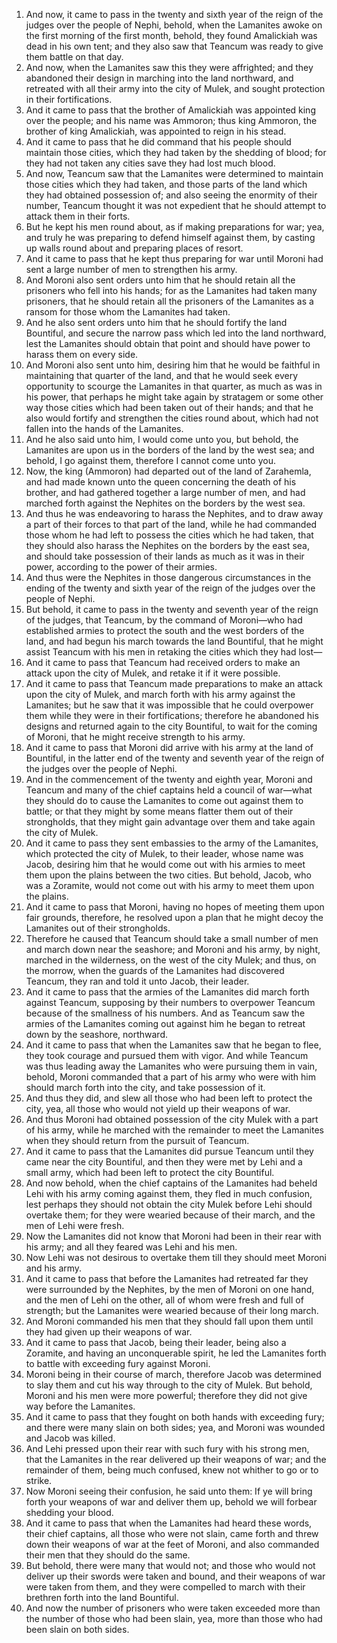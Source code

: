 1. And now, it came to pass in the twenty and sixth year of the reign of the judges over the people of Nephi, behold, when the Lamanites awoke on the first morning of the first month, behold, they found Amalickiah was dead in his own tent; and they also saw that Teancum was ready to give them battle on that day.
2. And now, when the Lamanites saw this they were affrighted; and they abandoned their design in marching into the land northward, and retreated with all their army into the city of Mulek, and sought protection in their fortifications.
3. And it came to pass that the brother of Amalickiah was appointed king over the people; and his name was Ammoron; thus king Ammoron, the brother of king Amalickiah, was appointed to reign in his stead.
4. And it came to pass that he did command that his people should maintain those cities, which they had taken by the shedding of blood; for they had not taken any cities save they had lost much blood.
5. And now, Teancum saw that the Lamanites were determined to maintain those cities which they had taken, and those parts of the land which they had obtained possession of; and also seeing the enormity of their number, Teancum thought it was not expedient that he should attempt to attack them in their forts.
6. But he kept his men round about, as if making preparations for war; yea, and truly he was preparing to defend himself against them, by casting up walls round about and preparing places of resort.
7. And it came to pass that he kept thus preparing for war until Moroni had sent a large number of men to strengthen his army.
8. And Moroni also sent orders unto him that he should retain all the prisoners who fell into his hands; for as the Lamanites had taken many prisoners, that he should retain all the prisoners of the Lamanites as a ransom for those whom the Lamanites had taken.
9. And he also sent orders unto him that he should fortify the land Bountiful, and secure the narrow pass which led into the land northward, lest the Lamanites should obtain that point and should have power to harass them on every side.
10. And Moroni also sent unto him, desiring him that he would be faithful in maintaining that quarter of the land, and that he would seek every opportunity to scourge the Lamanites in that quarter, as much as was in his power, that perhaps he might take again by stratagem or some other way those cities which had been taken out of their hands; and that he also would fortify and strengthen the cities round about, which had not fallen into the hands of the Lamanites.
11. And he also said unto him, I would come unto you, but behold, the Lamanites are upon us in the borders of the land by the west sea; and behold, I go against them, therefore I cannot come unto you.
12. Now, the king (Ammoron) had departed out of the land of Zarahemla, and had made known unto the queen concerning the death of his brother, and had gathered together a large number of men, and had marched forth against the Nephites on the borders by the west sea.
13. And thus he was endeavoring to harass the Nephites, and to draw away a part of their forces to that part of the land, while he had commanded those whom he had left to possess the cities which he had taken, that they should also harass the Nephites on the borders by the east sea, and should take possession of their lands as much as it was in their power, according to the power of their armies.
14. And thus were the Nephites in those dangerous circumstances in the ending of the twenty and sixth year of the reign of the judges over the people of Nephi.
15. But behold, it came to pass in the twenty and seventh year of the reign of the judges, that Teancum, by the command of Moroni—who had established armies to protect the south and the west borders of the land, and had begun his march towards the land Bountiful, that he might assist Teancum with his men in retaking the cities which they had lost—
16. And it came to pass that Teancum had received orders to make an attack upon the city of Mulek, and retake it if it were possible.
17. And it came to pass that Teancum made preparations to make an attack upon the city of Mulek, and march forth with his army against the Lamanites; but he saw that it was impossible that he could overpower them while they were in their fortifications; therefore he abandoned his designs and returned again to the city Bountiful, to wait for the coming of Moroni, that he might receive strength to his army.
18. And it came to pass that Moroni did arrive with his army at the land of Bountiful, in the latter end of the twenty and seventh year of the reign of the judges over the people of Nephi.
19. And in the commencement of the twenty and eighth year, Moroni and Teancum and many of the chief captains held a council of war—what they should do to cause the Lamanites to come out against them to battle; or that they might by some means flatter them out of their strongholds, that they might gain advantage over them and take again the city of Mulek.
20. And it came to pass they sent embassies to the army of the Lamanites, which protected the city of Mulek, to their leader, whose name was Jacob, desiring him that he would come out with his armies to meet them upon the plains between the two cities. But behold, Jacob, who was a Zoramite, would not come out with his army to meet them upon the plains.
21. And it came to pass that Moroni, having no hopes of meeting them upon fair grounds, therefore, he resolved upon a plan that he might decoy the Lamanites out of their strongholds.
22. Therefore he caused that Teancum should take a small number of men and march down near the seashore; and Moroni and his army, by night, marched in the wilderness, on the west of the city Mulek; and thus, on the morrow, when the guards of the Lamanites had discovered Teancum, they ran and told it unto Jacob, their leader.
23. And it came to pass that the armies of the Lamanites did march forth against Teancum, supposing by their numbers to overpower Teancum because of the smallness of his numbers. And as Teancum saw the armies of the Lamanites coming out against him he began to retreat down by the seashore, northward.
24. And it came to pass that when the Lamanites saw that he began to flee, they took courage and pursued them with vigor. And while Teancum was thus leading away the Lamanites who were pursuing them in vain, behold, Moroni commanded that a part of his army who were with him should march forth into the city, and take possession of it.
25. And thus they did, and slew all those who had been left to protect the city, yea, all those who would not yield up their weapons of war.
26. And thus Moroni had obtained possession of the city Mulek with a part of his army, while he marched with the remainder to meet the Lamanites when they should return from the pursuit of Teancum.
27. And it came to pass that the Lamanites did pursue Teancum until they came near the city Bountiful, and then they were met by Lehi and a small army, which had been left to protect the city Bountiful.
28. And now behold, when the chief captains of the Lamanites had beheld Lehi with his army coming against them, they fled in much confusion, lest perhaps they should not obtain the city Mulek before Lehi should overtake them; for they were wearied because of their march, and the men of Lehi were fresh.
29. Now the Lamanites did not know that Moroni had been in their rear with his army; and all they feared was Lehi and his men.
30. Now Lehi was not desirous to overtake them till they should meet Moroni and his army.
31. And it came to pass that before the Lamanites had retreated far they were surrounded by the Nephites, by the men of Moroni on one hand, and the men of Lehi on the other, all of whom were fresh and full of strength; but the Lamanites were wearied because of their long march.
32. And Moroni commanded his men that they should fall upon them until they had given up their weapons of war.
33. And it came to pass that Jacob, being their leader, being also a Zoramite, and having an unconquerable spirit, he led the Lamanites forth to battle with exceeding fury against Moroni.
34. Moroni being in their course of march, therefore Jacob was determined to slay them and cut his way through to the city of Mulek. But behold, Moroni and his men were more powerful; therefore they did not give way before the Lamanites.
35. And it came to pass that they fought on both hands with exceeding fury; and there were many slain on both sides; yea, and Moroni was wounded and Jacob was killed.
36. And Lehi pressed upon their rear with such fury with his strong men, that the Lamanites in the rear delivered up their weapons of war; and the remainder of them, being much confused, knew not whither to go or to strike.
37. Now Moroni seeing their confusion, he said unto them: If ye will bring forth your weapons of war and deliver them up, behold we will forbear shedding your blood.
38. And it came to pass that when the Lamanites had heard these words, their chief captains, all those who were not slain, came forth and threw down their weapons of war at the feet of Moroni, and also commanded their men that they should do the same.
39. But behold, there were many that would not; and those who would not deliver up their swords were taken and bound, and their weapons of war were taken from them, and they were compelled to march with their brethren forth into the land Bountiful.
40. And now the number of prisoners who were taken exceeded more than the number of those who had been slain, yea, more than those who had been slain on both sides.
